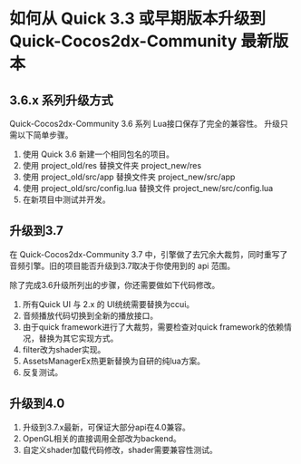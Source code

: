 # 如何从 Quick 3.3 或早期版本升级到 Quick-Cocos2dx-Community 最新版本

## 3.6.x 系列升级方式

Quick-Cocos2dx-Community 3.6 系列 Lua接口保存了完全的兼容性。
升级只需以下简单步骤。

1. 使用 Quick 3.6 新建一个相同包名的项目。
2. 使用 project_old/res 替换文件夹 project_new/res
3. 使用 project_old/src/app 替换文件夹 project_new/src/app
4. 使用 project_old/src/config.lua 替换文件 project_new/src/config.lua
5. 在新项目中测试并开发。

## 升级到3.7

在 Quick-Cocos2dx-Community 3.7 中，引擎做了去冗余大裁剪，同时重写了音频引擎。旧的项目能否升级到3.7取决于你使用到的 api 范围。

除了完成3.6升级所列出的步骤，你还需要做如下代码修改。

1. 所有Quick UI 与 2.x 的 UI统统需要替换为ccui。
2. 音频播放代码切换到全新的播放接口。
3. 由于quick framework进行了大裁剪，需要检查对quick framework的依赖情况，替换为其它实现方式。
4. filter改为shader实现。
5. AssetsManagerEx热更新替换为自研的纯lua方案。
6. 反复测试。

## 升级到4.0

1. 升级到3.7.x最新，可保证大部分api在4.0兼容。
2. OpenGL相关的直接调用全部改为backend。
3. 自定义shader加载代码修改，shader需要兼容性测试。